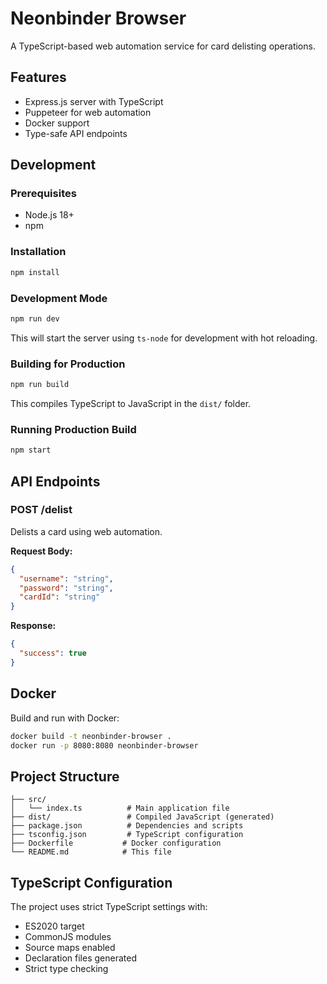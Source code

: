 # Neonbinder Browser

A TypeScript-based web automation service for card delisting operations.

## Features

- Express.js server with TypeScript
- Puppeteer for web automation
- Docker support
- Type-safe API endpoints

## Development

### Prerequisites

- Node.js 18+
- npm

### Installation

```bash
npm install
```

### Development Mode

```bash
npm run dev
```

This will start the server using `ts-node` for development with hot reloading.

### Building for Production

```bash
npm run build
```

This compiles TypeScript to JavaScript in the `dist/` folder.

### Running Production Build

```bash
npm start
```

## API Endpoints

### POST /delist

Delists a card using web automation.

**Request Body:**
```json
{
  "username": "string",
  "password": "string", 
  "cardId": "string"
}
```

**Response:**
```json
{
  "success": true
}
```

## Docker

Build and run with Docker:

```bash
docker build -t neonbinder-browser .
docker run -p 8080:8080 neonbinder-browser
```

## Project Structure

```
├── src/
│   └── index.ts          # Main application file
├── dist/                 # Compiled JavaScript (generated)
├── package.json          # Dependencies and scripts
├── tsconfig.json         # TypeScript configuration
├── Dockerfile           # Docker configuration
└── README.md            # This file
```

## TypeScript Configuration

The project uses strict TypeScript settings with:
- ES2020 target
- CommonJS modules
- Source maps enabled
- Declaration files generated
- Strict type checking 